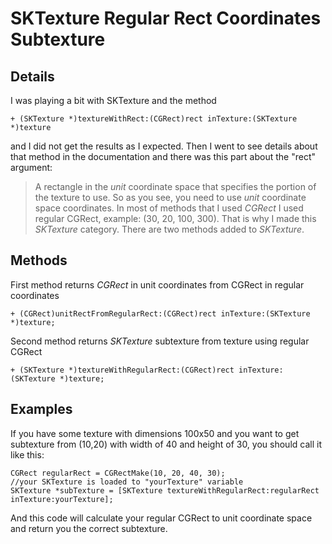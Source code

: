 SKTexture Regular Rect Coordinates Subtexture
=================================

Details
---
I was playing a bit with SKTexture and the method
```objc
+ (SKTexture *)textureWithRect:(CGRect)rect inTexture:(SKTexture *)texture
```
and I did not get the results as I expected.
Then I went to see details about that method in the documentation and there was this part about the "rect" argument:
>A rectangle in the *unit* coordinate space that specifies the portion of the texture to use.
So as you see, you need to use *unit* coordinate space coordinates. In most of methods that I used *CGRect* I used regular CGRect, example: (30, 20, 100, 300). That is why I made this *SKTexture* category. There are two methods added to *SKTexture*.

Methods
---

First method returns *CGRect* in unit coordinates from CGRect in regular coordinates
```objc
+ (CGRect)unitRectFromRegularRect:(CGRect)rect inTexture:(SKTexture *)texture;
```
Second method returns *SKTexture* subtexture from texture using regular CGRect
```objc
+ (SKTexture *)textureWithRegularRect:(CGRect)rect inTexture:(SKTexture *)texture;
```

Examples
---
If you have some texture with dimensions 100x50 and you want to get subtexture from (10,20) with width of 40 and height of 30, you should call it like this:
```objc
CGRect regularRect = CGRectMake(10, 20, 40, 30);
//your SKTexture is loaded to "yourTexture" variable
SKTexture *subTexture = [SKTexture textureWithRegularRect:regularRect inTexture:yourTexture];
```
And this code will calculate your regular CGRect to unit coordinate space and return you the correct subtexture.